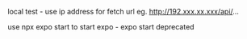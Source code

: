 local test - use ip address for fetch url 
    eg. http://192.xxx.xx.xxx/api/...

use npx expo start to start expo - expo start deprecated